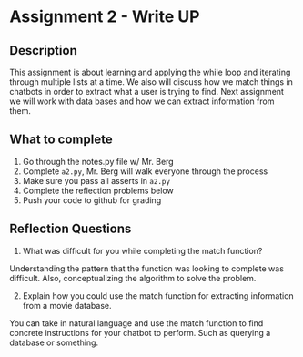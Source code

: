 # Assignment 2 - Write UP

## Description
This assignment is about learning and applying the while loop and iterating through multiple lists at a time.  We also will discuss how we match things in chatbots in order to extract what a user is trying to find.  Next assignment we will work with data bases and how we can extract information from them.

## What to complete
1. Go through the notes.py file w/ Mr. Berg
2. Complete `a2.py`, Mr. Berg will walk everyone through the process
3. Make sure you pass all asserts in `a2.py`
4. Complete the reflection problems below
5. Push your code to github for grading

## Reflection Questions
1. What was difficult for you while completing the match function?

Understanding the pattern that the function was looking to complete was difficult. Also, conceptualizing the algorithm to solve the problem.

2. Explain how you could use the match function for extracting information from a movie database.

You can take in natural language and use the match function to find concrete instructions for your chatbot to perform. Such as querying a database or something.